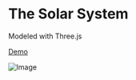 The Solar System
================

Modeled with Three.js

[Demo](http://sanderblue.github.io/solar-system-threejs/)

![Image](../master/assets/img/Jupiter_Screenshot.png?raw=true)
